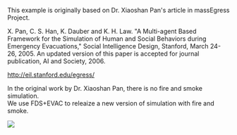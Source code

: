 This example is originally based on Dr. Xiaoshan Pan's article in massEgress Project.  

X. Pan, C. S. Han, K. Dauber and K. H. Law. "A Multi-agent Based Framework for the Simulation of Human and Social Behaviors during Emergency Evacuations,"  Social Intelligence Design, Stanford, March 24-26, 2005. An updated version of this paper is accepted for journal publication, AI and Society, 2006.  

http://eil.stanford.edu/egress/

In the original work by Dr. Xiaoshan Pan, there is no fire and smoke simulation.  
We use FDS+EVAC to releaize a new version of simulation with fire and smoke.  

![](https://github.com/godisreal/test-group-dynamics/blob/master/img/Ex2018Test-SmokeFED_0036.png)

